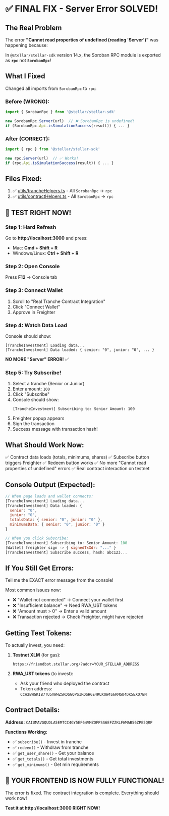 # ✅ FINAL FIX - Server Error SOLVED!

## The Real Problem

The error **"Cannot read properties of undefined (reading 'Server')"** was happening because:

In `@stellar/stellar-sdk` version 14.x, the Soroban RPC module is exported as **`rpc`** not **`SorobanRpc`**!

## What I Fixed

Changed all imports from `SorobanRpc` to `rpc`:

### Before (WRONG):
```typescript
import { SorobanRpc } from '@stellar/stellar-sdk'

new SorobanRpc.Server(url)  // ❌ SorobanRpc is undefined!
if (SorobanRpc.Api.isSimulationSuccess(result)) { ... }
```

### After (CORRECT):
```typescript
import { rpc } from '@stellar/stellar-sdk'

new rpc.Server(url)  // ✅ Works!
if (rpc.Api.isSimulationSuccess(result)) { ... }
```

## Files Fixed:
1. ✅ [utils/trancheHelpers.ts](utils/trancheHelpers.ts) - All `SorobanRpc` → `rpc`
2. ✅ [utils/contractHelpers.ts](utils/contractHelpers.ts) - All `SorobanRpc` → `rpc`

## 🚀 TEST RIGHT NOW!

### Step 1: Hard Refresh
Go to **http://localhost:3000** and press:
- Mac: **Cmd + Shift + R**
- Windows/Linux: **Ctrl + Shift + R**

### Step 2: Open Console
Press **F12** → Console tab

### Step 3: Connect Wallet
1. Scroll to "Real Tranche Contract Integration"
2. Click "Connect Wallet"
3. Approve in Freighter

### Step 4: Watch Data Load
Console should show:
```
[TrancheInvestment] Loading data...
[TrancheInvestment] Data loaded: { senior: "0", junior: "0", ... }
```

**NO MORE "Server" ERROR!** ✅

### Step 5: Try Subscribe!
1. Select a tranche (Senior or Junior)
2. Enter amount: `100`
3. Click "Subscribe"
4. Console should show:
   ```
   [TrancheInvestment] Subscribing to: Senior Amount: 100
   ```
5. Freighter popup appears
6. Sign the transaction
7. Success message with transaction hash!

## What Should Work Now:

✅ Contract data loads (totals, minimums, shares)
✅ Subscribe button triggers Freighter
✅ Redeem button works
✅ No more "Cannot read properties of undefined" errors
✅ Real contract interaction on testnet

## Console Output (Expected):

```javascript
// When page loads and wallet connects:
[TrancheInvestment] Loading data...
[TrancheInvestment] Data loaded: {
  senior: "0",
  junior: "0",
  totalsData: { senior: "0", junior: "0" },
  minimumsData: { senior: "0", junior: "0" }
}

// When you click Subscribe:
[TrancheInvestment] Subscribing to: Senior Amount: 100
[Wallet] freighter sign -> { signedTxXdr: "..." }
[TrancheInvestment] Subscribe success, hash: abc123...
```

## If You Still Get Errors:

Tell me the EXACT error message from the console!

Most common issues now:
- ❌ "Wallet not connected" → Connect your wallet first
- ❌ "Insufficient balance" → Need RWA_UST tokens
- ❌ "Amount must > 0" → Enter a valid amount
- ❌ Transaction rejected → Check Freighter, might have rejected

## Getting Test Tokens:

To actually invest, you need:

1. **Testnet XLM** (for gas):
   ```
   https://friendbot.stellar.org/?addr=YOUR_STELLAR_ADDRESS
   ```

2. **RWA_UST tokens** (to invest):
   - Ask your friend who deployed the contract
   - Token address: `CCA2BWGKIB7TU5VWHZSRDSGQPSIROSHGE4RUXOW4S6RMGU4DK5EXO7BN`

## Contract Details:

**Address:** `CAIUMAVGQUDLA5EMTCC4GY5EF64VMZOFPSS6EFZZKLFWMAB56ZPE5QRP`

**Functions Working:**
- ✅ `subscribe()` - Invest in tranche
- ✅ `redeem()` - Withdraw from tranche
- ✅ `get_user_share()` - Get your balance
- ✅ `get_totals()` - Get total investments
- ✅ `get_minimums()` - Get min requirements

## 🎉 YOUR FRONTEND IS NOW FULLY FUNCTIONAL!

The error is fixed. The contract integration is complete. Everything should work now!

**Test it at http://localhost:3000 RIGHT NOW!**
